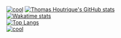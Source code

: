 [![cool](https://media1.tenor.com/images/a55378e4b26aa74049abe67ab7d9014e/tenor.gif?itemid=14589887)](https://media1.tenor.com/images/a55378e4b26aa74049abe67ab7d9014e/tenor.gif?itemid=14589887)
[![Thomas Houtrique's GitHub stats](https://github-readme-stats.vercel.app/api?username=ThomasHoutrique)](https://github.com/anuraghazra/github-readme-stats)\
[![Wakatime stats](https://github-readme-stats.vercel.app/api/wakatime?username=ThomasHoutrique)](https://github.com/anuraghazra/github-readme-stats)\
[![Top Langs](https://github-readme-stats.vercel.app/api/top-langs/?username=ThomasHoutrique)](https://github.com/anuraghazra/github-readme-stats)\
[![cool](https://media1.tenor.com/images/a55378e4b26aa74049abe67ab7d9014e/tenor.gif?itemid=14589887)](https://media1.tenor.com/images/a55378e4b26aa74049abe67ab7d9014e/tenor.gif?itemid=14589887)
